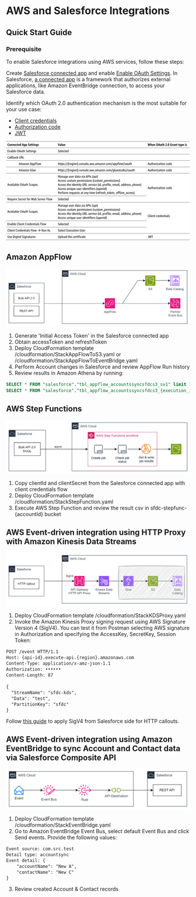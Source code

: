 # AWS and Salesforce Integrations
## Quick Start Guide
### Prerequisite

To enable Salesforce integrations using AWS services, follow these steps:

Create [Salesforce connected app](https://help.salesforce.com/s/articleView?id=sf.connected_app_client_credentials_setup.htm&type=5) and enable [Enable OAuth Settings](https://help.salesforce.com/s/articleView?id=sf.connected_app_create_api_integration.htm&type=5). 
In Salesforce, [a connected app](https://help.salesforce.com/s/articleView?id=sf.connected_app_overview.htm) is a framework that authorizes external applications, like Amazon EventBridge connection, to access your Salesforce data.

Identify which OAuth 2.0 authentication mechanism is the most suitable for your use case: 
* [Client credentials](https://help.salesforce.com/s/articleView?id=sf.connected_app_client_credentials_setup.htm)
* [Authorization code](https://help.salesforce.com/s/articleView?id=sf.remoteaccess_oauth_web_server_flow.htm)
* [JWT](https://help.salesforce.com/s/articleView?id=sf.remoteaccess_oauth_jwt_flow.htm)

![Salesforce connected app configuration](https://github.com/Natallia-Bahlai/aws-salesforce-integrations/blob/f615558783016771538f21ef7c1748359c597c89/salesforce-connected-app.png)

## Amazon AppFlow
![AppFlow integration with Salesforce](https://github.com/Natallia-Bahlai/aws-salesforce-integrations/blob/948360e96315d713438edc7df11d519f38351911/Salesforce-%20AppFlow.png)

1. Generate 'Initial Access Token' in the Salesforce connected app 
2. Obtain accessToken and refreshToken
3. Deploy CloudFormation template /cloudformation/StackAppFlowToS3.yaml or /cloudformation/StackAppFlowToEventBridge.yaml
4. Perform Account changes in Salesforce and review AppFlow Run history
5. Review results in Amazon Athena by running:
```sql
SELECT * FROM "salesforce"."tbl_appflow_accountssyncsfdcs3_sv1" limit 10;
SELECT * FROM "salesforce"."tbl_appflow_accountssyncsfdcs3_{execution_id}_latest" limit 10;
```

## AWS Step Functions
![AppFlow integration with Salesforce](https://github.com/Natallia-Bahlai/aws-salesforce-integrations/blob/948360e96315d713438edc7df11d519f38351911/Salesforce-StepFunc.png)

1. Copy clientId and clientSecret from the Salesforce connected app with client credentials flow
2. Deploy CloudFormation template /cloudformation/StackStepFunction.yaml
3. Execute AWS Step Function and review the result csv in sfdc-stepfunc-{accountId} bucket

## AWS Event-driven integration using HTTP Proxy with Amazon Kinesis Data Streams
![EDA with Salesforce sending data to Amazon Kinesis Proxy](https://github.com/Natallia-Bahlai/aws-salesforce-integrations/blob/86ac743dec2c794c0ae6dd3c9e79890a179d962d/Salesforce-KDS-Proxy.png)

1. Deploy CloudFormation template /cloudformation/StackKDSProxy.yaml
2. Invoke the Amazon Kinesis Proxy signing request using AWS Signature Version 4 (SigV4). You can test it from Postman selecting AWS signature in Authorization and specifying the AccessKey, SecretKey, Session Token:
```http
POST /event HTTP/1.1
Host: {api-id}.execute-api.{region}.amazonaws.com
Content-Type: application/x-amz-json-1.1
Authorization: ••••••
Content-Length: 87

{
  "StreamName": "sfdc-kds",
  "Data": "test",
  "PartitionKey": "sfdc"
}
```
Follow [this guide](https://help.salesforce.com/s/articleView?id=sf.nc_create_edit_awssig4_ext_cred.htm&language=en_US) to apply SigV4 from Salesforce side for HTTP callouts.

## AWS Event-driven integration using Amazon EventBridge to sync Account and Contact data via Salesforce Composite API
![EDA via Amazon EventBridge](https://github.com/Natallia-Bahlai/aws-salesforce-integrations/blob/71d987e70dc7c501ff4d4ea1778ccabef6ec3e4b/Salesforce-EventBridge.png)
1. Deploy CloudFormation template /cloudformation/StackEventBridge.yaml
2. Go to Amazon EventBridge Event Bus, select default Event Bus and click Send events. Provide the following values:
```
Event source: com.src.test
Detail type: accountsync
Event detail: {
    "accountName": "New A",
    "contactName": "New C"
}
```
3. Review created Account & Contact records 
